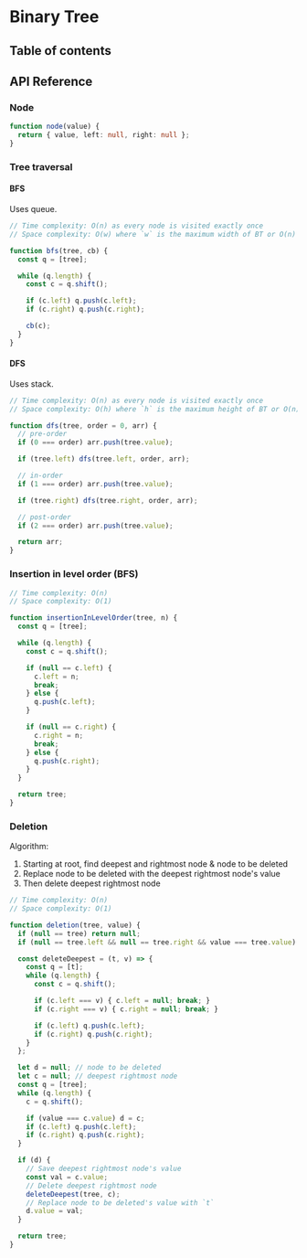 # Binary Tree <!-- omit in toc -->

## Table of contents <!-- omit in toc -->

## API Reference

### Node

```ts
function node(value) {
  return { value, left: null, right: null };
}
```

### Tree traversal

#### BFS

Uses queue.

```ts
// Time complexity: O(n) as every node is visited exactly once
// Space complexity: O(w) where `w` is the maximum width of BT or O(n) for worst case

function bfs(tree, cb) {
  const q = [tree];

  while (q.length) {
    const c = q.shift();

    if (c.left) q.push(c.left);
    if (c.right) q.push(c.right);

    cb(c);
  }
}
```

#### DFS

Uses stack.

```ts
// Time complexity: O(n) as every node is visited exactly once
// Space complexity: O(h) where `h` is the maximum height of BT or O(n) for worst case

function dfs(tree, order = 0, arr) {
  // pre-order
  if (0 === order) arr.push(tree.value);

  if (tree.left) dfs(tree.left, order, arr);

  // in-order
  if (1 === order) arr.push(tree.value);

  if (tree.right) dfs(tree.right, order, arr);

  // post-order
  if (2 === order) arr.push(tree.value);

  return arr;
}
```

### Insertion in level order (BFS)

```ts
// Time complexity: O(n)
// Space complexity: O(1)

function insertionInLevelOrder(tree, n) {
  const q = [tree];

  while (q.length) {
    const c = q.shift();

    if (null == c.left) {
      c.left = n;
      break;
    } else {
      q.push(c.left);
    }

    if (null == c.right) {
      c.right = n;
      break;
    } else {
      q.push(c.right);
    }
  }

  return tree;
}
```

### Deletion

Algorithm:

1. Starting at root, find deepest and rightmost node & node to be deleted
2. Replace node to be deleted with the deepest rightmost node's value
3. Then delete deepest rightmost node

```ts
// Time complexity: O(n)
// Space complexity: O(1)

function deletion(tree, value) {
  if (null == tree) return null;
  if (null == tree.left && null == tree.right && value === tree.value) return null;

  const deleteDeepest = (t, v) => {
    const q = [t];
    while (q.length) {
      const c = q.shift();

      if (c.left === v) { c.left = null; break; }
      if (c.right === v) { c.right = null; break; }

      if (c.left) q.push(c.left);
      if (c.right) q.push(c.right);
    }
  };

  let d = null; // node to be deleted
  let c = null; // deepest rightmost node
  const q = [tree];
  while (q.length) {
    c = q.shift();

    if (value === c.value) d = c;
    if (c.left) q.push(c.left);
    if (c.right) q.push(c.right);
  }

  if (d) {
    // Save deepest rightmost node's value
    const val = c.value;
    // Delete deepest rightmost node
    deleteDeepest(tree, c);
    // Replace node to be deleted's value with `t`
    d.value = val;
  }

  return tree;
}
```
